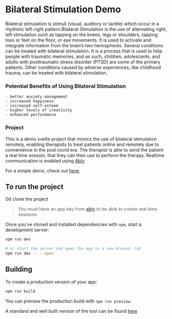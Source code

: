 # Bilateral Stimulation Demo

Bilateral stimulation is stimuli (visual, auditory or tactile) which occur in a rhythmic left-right pattern.Bilateral Stimulation is the use of alternating right, left stimulation such as tapping on the knees, legs or shoulders, tapping toes or feet on the floor, or eye movements. It is used to activate and integrate information from the brain’s two hemispheres.
Several conditions can be treated with bilateral stimulation. It is a process that is used to help people with traumatic memories, and as such, children, adolescents, and adults with posttraumatic stress disorder (PTSD) are some of the primary patients.
Other conditions caused by adverse experiences, like childhood trauma, can be treated with bilateral stimulation.

### Potential Benefits of Using Bilateral Stimulation
    - better anxiety management
    - increased happiness
    - increased self-esteem
    - higher levels of creativity
    - enhanced performance

### Project
This is a demo svelte project that mimics the use of bilateral stimulation remotely, enabling therapists to treat patients online and remotely due to convenience in the post covid era.
The therapist is able to send the patient a real time session, that they can then use to perform the therapy.
Realtime communication is enabled using [Ably](https://ably.com/)

For a simple demo, check out [here](https://demo-bilateral-7e2hxh87o-smlukwiya.vercel.app/);

## To run the project
Git clone the project
> You must have an app key from [ably](https://ably.com/) to be able to create real time sessions

Once you've cloned and installed dependencies with `npm`, start a development server:

```bash
npm run dev

# or start the server and open the app in a new browser tab
npm run dev -- --open
```

## Building

To create a production version of your app:

```bash
npm run build
```

You can preview the production build with `npm run preview`.

A standard and well built version of the tool can be found [here](https://www.bilateralstimulation.io/)
